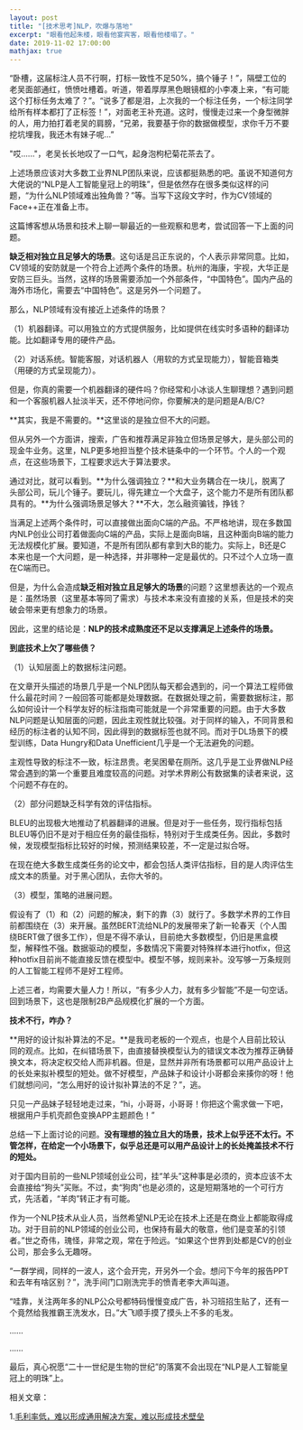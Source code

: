 ```yaml
---
layout: post
title: "[技术思考]NLP，吹爆与落地"
excerpt: "眼看他起朱楼，眼看他宴宾客，眼看他楼塌了。"
date: 2019-11-02 17:00:00
mathjax: true
---
```


“卧槽，这届标注人员不行啊，打标一致性不足50%，搞个锤子！”，隔壁工位的老吴面部通红，愤愤吐槽着。听道，带着厚厚黑色眼镜框的小李凑上来，“有可能这个打标任务太难了？”。“说多了都是泪，上次我的一个标注任务，一个标注同学给所有样本都打了正标签！”，对面老王补充道。这时，慢慢走过来一个身型微胖的人，用力拍打着老吴的肩膀，“兄弟，我要基于你的数据做模型，求你千万不要挖坑埋我，我还木有妹子呢...”

"哎......"，老吴长长地叹了一口气，起身泡枸杞菊花茶去了。

上述场景应该对大多数工业界NLP团队来说，应该都挺熟悉的吧。虽说不知道何方大佬说的“NLP是人工智能皇冠上的明珠”，但是依然存在很多类似这样的问题，“为什么NLP领域难出独角兽？”等。当写下这段文字时，作为CV领域的Face++正在准备上市。

这篇博客想从场景和技术上聊一聊最近的一些观察和思考，尝试回答一下上面的问题。

**缺乏相对独立且足够大的场景**。这句话是吕正东说的，个人表示非常同意。比如，CV领域的安防就是一个符合上述两个条件的场景。杭州的海康，宇视，大华正是安防三巨头。当然，这样的场景需要添加一个外部条件，“中国特色”。国内产品的海外市场化，需要去“中国特色”。这是另外一个问题了。

那么，NLP领域有没有接近上述条件的场景？

（1）机器翻译。可以用独立的方式提供服务，比如提供在线实时多语种的翻译功能。比如翻译专用的硬件产品。

（2）对话系统。智能客服，对话机器人（用软的方式呈现能力），智能音箱类（用硬的方式呈现能力）。

但是，你真的需要一个机器翻译的硬件吗？你经常和小冰谈人生聊理想？遇到问题和一个客服机器人扯淡半天，还不停地问你，你要解决的是问题是A/B/C?

**其实，我是不需要的。**这里谈的是独立但不大的问题。

但从另外一个方面讲，搜索，广告和推荐满足非独立但场景足够大，是头部公司的现金牛业务。这里，NLP更多地担当整个技术链条中的一个环节。个人的一个观点，在这些场景下，工程要求远大于算法要求。

通过对比，就可以看到。**为什么强调独立？**和大业务耦合在一块儿，脱离了头部公司，玩儿个锤子。要玩儿，得先建立一个大盘子，这个能力不是所有团队都具有的。**为什么强调场景足够大？**不大，怎么融资骗钱，挣钱？

当满足上述两个条件时，可以直接做出面向C端的产品。不严格地讲，现在多数国内NLP创业公司打着做面向C端的产品，实际上是面向B端，且这种面向B端的能力无法规模化扩展。要知道，不是所有团队都有拿到大B的能力。实际上，B还是C本来也是一个大问题，是一种选择，并非哪种一定是最优的。只不过个人立场一直在C端而已。

但是，为什么会造成**缺乏相对独立且足够大的场景**的问题？这里想表达的一个观点是：虽然场景（这里基本等同了需求）与技术本来没有直接的关系，但是技术的突破会带来更有想象力的场景。

因此，这里的结论是：**NLP的技术成熟度还不足以支撑满足上述条件的场景。**

**到底技术上欠了哪些债？**

（1）认知层面上的数据标注问题。

在文章开头描述的场景几乎是一个NLP团队每天都会遇到的，问一个算法工程师做什么最花时间？一般回答可能都是处理数据。在数据处理之前，需要数据标注，那么如何设计一个科学友好的标注指南可能就是一个非常重要的问题。由于大多数NLP问题是认知层面的问题，因此主观性就比较强。对于同样的输入，不同背景和经历的标注者的认知不同，因此得到的数据标签也就不同。而对于DL场景下的模型训练，Data Hungry和Data Unefficient几乎是一个无法避免的问题。

主观性导致的标注不一致，标注昂贵。老吴困晕在厕所。这几乎是工业界做NLP经常会遇到的第一个重要且难度较高的问题。对学术界刷公有数据集的读者来说，这个问题不存在的。

（2）部分问题缺乏科学有效的评估指标。

BLEU的出现极大地推动了机器翻译的进展。但是对于一些任务，现行指标包括BLEU等仍旧不是对于相应任务的最佳指标，特别对于生成类任务。因此，多数时候，发现模型指标比较好的时候，预测结果较差，不一定是过拟合呀。

在现在绝大多数生成类任务的论文中，都会包括人类评估指标，目的是人肉评估生成文本的质量。对于黑心团队，去你大爷的。

（3）模型，策略的进展问题。

假设有了（1）和（2）问题的解决，剩下的靠（3）就行了。多数学术界的工作目前都围绕在（3）来开展。虽然BERT流给NLP的发展带来了新一轮春天（个人围绕BERT做了很多工作），但是不得不承认，目前绝大多数模型，仍旧是黑盒模型，解释性不强。数据驱动的模型，多数情况下需要对特殊样本进行hotfix，但这种hotfix目前尚不能直接反馈在模型中。模型不够，规则来补。没写够一万条规则的人工智能工程师不是好工程师。

上述三者，均需要大量人力！所以，“有多少人力，就有多少智能”不是一句空话。回到场景下，这也是限制2B产品规模化扩展的一个方面。

**技术不行，咋办？**

**用好的设计拟补算法的不足。**是我司老板的一个观点，也是个人目前比较认同的观点。比如，在纠错场景下，由直接替换模型认为的错误文本改为推荐正确替换文本，将决定权交给人而非机器。但是，显然并非所有场景都可以用产品设计上的长处来拟补模型的短处。做不好模型，产品妹子和设计小哥都会来揍你的呀！他们就想问问，“怎么用好的设计拟补算法的不足？”，逃。

只见一产品妹子轻轻地走过来，“hi，小哥哥，小哥哥！你把这个需求做一下吧，根据用户手机壳颜色变换APP主题颜色！”

总结一下上面讨论的问题。**没有理想的独立且大的场景，技术上似乎还不太行。不管怎样，在给定一个小场景下，似乎总还是可以用产品设计上的长处掩盖技术不行的短处。**

对于国内目前的一些NLP领域创业公司，挂“羊头”这种事是必须的，资本应该不太会直接给“狗头”买账。不过，卖“狗肉”也是必须的，这是短期落地的一个可行方式，先活着，“羊肉”转正才有可能。


作为一个NLP技术从业人员，当然希望NLP无论在技术上还是在商业上都能取得成功。对于目前的NLP领域的创业公司，也保持有最大的敬意，他们是变革的引领者。”世之奇伟，瑰怪，非常之观，常在于险远。“如果这个世界到处都是CV的创业公司，那会多么无趣呀。


“一群学阀，同样的一波人，这个会开完，开另外一个会。想问下今年的报告PPT和去年有啥区别？”，洗手间门口刚洗完手的愤青老李大声叫道。

“哇靠，关注两年多的NLP公众号都特码慢慢变成广告，补习班招生贴了，还有一个竟然给我推霸王洗发水，日。”大飞顺手摸了摸头上不多的毛发。

......

......

最后，真心祝愿“二十一世纪是生物的世纪”的落寞不会出现在“NLP是人工智能皇冠上的明珠”上。

相关文章：

1.[毛利率低，难以形成通用解决方案，难以形成技术壁垒](https://mp.weixin.qq.com/s?__biz=MzIzNjc1NzUzMw==&mid=2247538571&idx=4&sn=fa3df61e7fb319a1d5e6ce9bc8f85faa&chksm=e8d0e0f9dfa769ef85ffece00308bb31b9cab11bb169d9a40a57efc19776c729ed0e95d1e608&mpshare=1&scene=23&srcid&sharer_sharetime=1583812320502&sharer_shareid=0e8353dcb5f53b85da8e0afe73a0021b%23rd)





